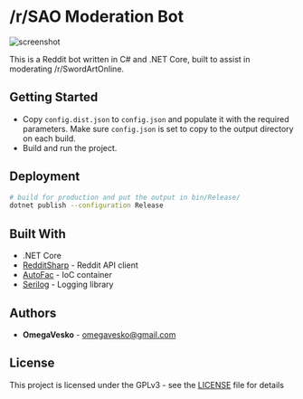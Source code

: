 # /r/SAO Moderation Bot

![screenshot](https://i.imgur.com/Ok0Bu9X.png)

This is a Reddit bot written in C# and .NET Core, built to assist in moderating /r/SwordArtOnline. 

## Getting Started

- Copy `config.dist.json` to `config.json` and populate it with the required parameters. Make sure `config.json` is set to copy to the output directory on each build.
- Build and run the project.

## Deployment

```bash
# build for production and put the output in bin/Release/
dotnet publish --configuration Release
```

## Built With

* .NET Core 
* [RedditSharp](https://github.com/CrustyJew/RedditSharp) - Reddit API client
* [AutoFac](https://github.com/autofac/Autofac) - IoC container
* [Serilog](https://github.com/serilog/serilog) - Logging library

## Authors

* **OmegaVesko** - omegavesko@gmail.com

## License

This project is licensed under the GPLv3 - see the [LICENSE](LICENSE) file for details
